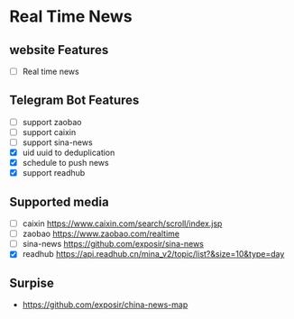 # Real Time News

## website Features

- [ ] Real time news

## Telegram Bot Features

- [ ] support zaobao
- [ ] support caixin
- [ ] support sina-news
- [x] uid uuid to deduplication
- [x] schedule to push news
- [x] support readhub

## Supported media

- [ ] caixin <https://www.caixin.com/search/scroll/index.jsp>
- [ ] zaobao <https://www.zaobao.com/realtime>
- [ ] sina-news <https://github.com/exposir/sina-news>
- [x] readhub <https://api.readhub.cn/mina_v2/topic/list?&size=10&type=day>

## Surpise 

- https://github.com/exposir/china-news-map
